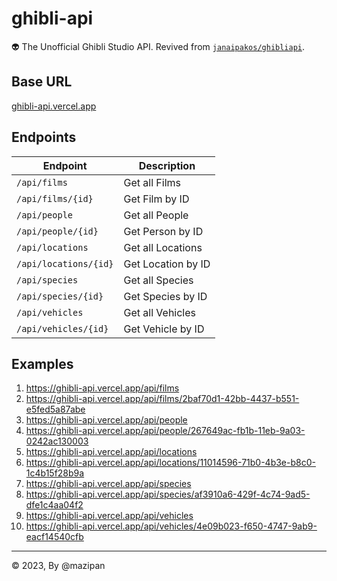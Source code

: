 # ghibli-api

👽 The Unofficial Ghibli Studio API. Revived from [`janaipakos/ghibliapi`](https://github.com/janaipakos/ghibliapi).

## Base URL

[ghibli-api.vercel.app](https://ghibli-api.vercel.app/)

## Endpoints

| Endpoint              | Description        |
| --------------------- | ------------------ |
| `/api/films`          | Get all Films      |
| `/api/films/{id}`     | Get Film by ID     |
| `/api/people`         | Get all People     |
| `/api/people/{id}`    | Get Person by ID   |
| `/api/locations`      | Get all Locations  |
| `/api/locations/{id}` | Get Location by ID |
| `/api/species`        | Get all Species    |
| `/api/species/{id}`   | Get Species by ID  |
| `/api/vehicles`       | Get all Vehicles   |
| `/api/vehicles/{id}`  | Get Vehicle by ID  |

## Examples

1. <https://ghibli-api.vercel.app/api/films>
1. <https://ghibli-api.vercel.app/api/films/2baf70d1-42bb-4437-b551-e5fed5a87abe>
1. <https://ghibli-api.vercel.app/api/people>
1. <https://ghibli-api.vercel.app/api/people/267649ac-fb1b-11eb-9a03-0242ac130003>
1. <https://ghibli-api.vercel.app/api/locations>
1. <https://ghibli-api.vercel.app/api/locations/11014596-71b0-4b3e-b8c0-1c4b15f28b9a>
1. <https://ghibli-api.vercel.app/api/species>
1. <https://ghibli-api.vercel.app/api/species/af3910a6-429f-4c74-9ad5-dfe1c4aa04f2>
1. <https://ghibli-api.vercel.app/api/vehicles>
1. <https://ghibli-api.vercel.app/api/vehicles/4e09b023-f650-4747-9ab9-eacf14540cfb>

---

© 2023, By @mazipan
